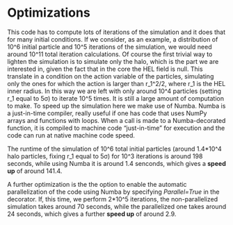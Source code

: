 # Optimizations
This code has to compute lots of iterations of the simulation and it does that for many initial conditions. If we consider, as an example, a distribution of 10^6 initial particle and 10^5 iterations of the simulation, we would need around 10^11 total iteration calculations. Of course the first trivial way to lighten the simulation is to simulate only the halo, which is the part we are interested in, given the fact that in the core the HEL field is null. This translate in a condition on the action variable of the particles, simulating only the ones for which the action is larger than r_1^2/2, where r_1 is the HEL inner radius.
In this way we are left with only around 10^4 particles (setting r_1 equal to 5σ) to iterate 10^5 times. It is still a large amount of computation to make.
To speed up the simulation here we make use of Numba. Numba is a just-in-time compiler, really useful if one has code that uses NumPy arrays and functions with loops. When a call is made to a Numba-decorated function, it is compiled to machine code “just-in-time” for execution and the code can run at native machine code speed. 

The runtime of the simulation of 10^6 total initial particles (around 1.4*10^4 halo particles, fixing r_1 equal to 5σ) for 10^3 iterations is around 198 seconds, while using Numba it is around 1.4 senconds, which gives a **speed up** of around 141.4.

A further optimization is the the option to enable the automatic parallelization of the code using Numba by specifying *Parallel=True* in the decorator. If, this time, we perform 2*10^5 iterations, the non-parallelized simulation takes around 70 seconds, while the parallelized one takes around 24 seconds, which gives a further **speed up** of around 2.9.


